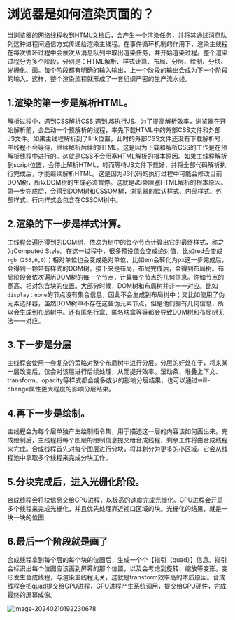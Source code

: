 # 浏览器是如何渲染页面的？

当浏览器的网络线程收到HTML文档后，会产生一个渲染任务，并将其通过消息队列这种进程间通信方式传递给渲染主线程。在事件循环机制的作用下，渲染主线程在每次循环过程中会依次从消息队列中取出渲染任务，并开始渲染过程。整个渲染过程分为多个阶段，分别是：HTML解析、样式计算、布局、分层、绘制、分块、光栅化、画。每个阶段都有明确的输入输出，上一个阶段的输出会成为下一个阶段的输入。这样，整个渲染流程就形成了一套组织严密的生产流水线。

## 1.渲染的第一步是解析HTML。

解析过程中，遇到CSS解析CSS,遇到JS执行JS。为了提高解析效率，浏览器在开始解析前，会启动一个预解析的线程，率先下载HTML中的外部CSS文件和外部JS文件。如果主线程解析到了link位置，此时的外部CSS文件还没有下载解析号，主线程不会等待，继续解析后续的HTML。这是因为下载和解析CSS的工作是在预解析线程中进行的。这就是CSS不会阻塞HTML解析的根本原因。如果主线程解析到script位置，会停止解析HTML，转而等待JS文件下载好，并将全部代码解析执行完成后，才能继续解析HTML。这是因为JS代码的执行过程中可能会修改当前DOM树，所以DOM树的生成必须暂停。这就是JS会阻塞HTML解析的根本原因。第一步完成后，会得到DOM树和CSSOM树，浏览器的默认样式、内部样式、外部样式、行内样式会包含在CSSOM树中。

## 2.渲染的下一步是样式计算。

主线程会遍历得到的DOM树，依次为树中的每个节点计算出它的最终样式，称之为Computed Style。在这一过程中，很多预设值会变成绝对值，比如red会变成`rgb（255,0,0）`；相对单位也会变成绝对单位，比如em会转化为px这一步完成后，会得到一颗带有样式的DOM树。接下来是布局，布局完成后，会得到布局树。布局阶段会依次遍历DOM树的每一个节点，计算每个节点的几何信息。你如节点的宽高、相对包含块的位置。大部分时候，DOM树和布局树并非一一对应。比如`display：none`的节点没有集合信息，因此不会生成到布局树中；又比如使用了伪元素选择器，虽然DOM树中不存在这些伪元素节点，但是他们拥有几何信息，所以会生成到布局树中。还有匿名行盒、匿名块盒等等都会导致DOM树和布局树无法一一对应。

## 3.下一步是分层

主线程会使用一套复杂的策略对整个布局树中进行分层。分层的好处在于，将来某一层改变后，仅会对该层进行后续处理，从而提升效率。滚动条、堆叠上下文、transform、opacity等样式都会或多或少的影响分层结果，也可以通过will-change属性更大程度的影响分层结果。

## 4.再下一步是绘制。

主线程会为每个层单独产生绘制指令集，用于描述这一层的内容该如何画出来。完成绘制后，主线程将每个图层的绘制信息提交给合成线程，剩余工作将由合成线程来完成。合成线程首先对每个图层进行分块，将其划分为更多的小区域。它会从线程池中拿取多个线程来完成分块工作。

## 5.分块完成后，进入光栅化阶段。

合成线程会将块信息交给GPU进程，以极高的速度完成光栅化。GPU进程会开启多个线程来完成光栅化，并且优先处理靠近视口区域的块。光栅化的结果，就是一块一块的位图

## 6.最后一个阶段就是画了

合成线程拿到每个层的每个块的位图后，生成一个个【指引（quad）】信息。指引会标识出每个位图应该画到屏幕的那个位置，以及会考虑到旋转、缩放等变形。变形发生合成线程，与渲染主线程无关，这就是transform效率高的本质原因。合成线程会把quad提交给GPU进程，GPU进程产生系统调用，提交给GPU硬件，完成最终的屏幕成像。

![image-20240210192230678](https://typro-zh.oss-cn-shanghai.aliyuncs.com/imgs/image-20240210192230678.png)